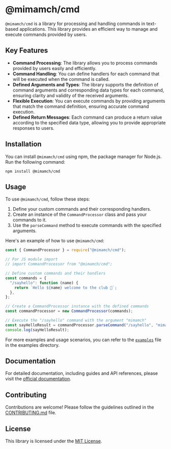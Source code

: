 # @mimamch/cmd

`@mimamch/cmd` is a library for processing and handling commands in text-based applications. This library provides an efficient way to manage and execute commands provided by users.

## Key Features

- **Command Processing**: The library allows you to process commands provided by users easily and efficiently.
- **Command Handling**: You can define handlers for each command that will be executed when the command is called.
- **Defined Arguments and Types**: The library supports the definition of command arguments and corresponding data types for each command, ensuring clarity and validity of the received arguments.
- **Flexible Execution**: You can execute commands by providing arguments that match the command definition, ensuring accurate command execution.
- **Defined Return Messages**: Each command can produce a return value according to the specified data type, allowing you to provide appropriate responses to users.

## Installation

You can install `@mimamch/cmd` using npm, the package manager for Node.js. Run the following command:

```
npm install @mimamch/cmd
```

## Usage

To use `@mimamch/cmd`, follow these steps:

1. Define your custom commands and their corresponding handlers.
2. Create an instance of the `CommandProcessor` class and pass your commands to it.
3. Use the `parseCommand` method to execute commands with the specified arguments.

Here's an example of how to use `@mimamch/cmd`:

```javascript
const { CommandProcessor } = require("@mimamch/cmd");

// For JS module import
// import CommandProcessor from "@mimamch/cmd";

// Define custom commands and their handlers
const commands = {
  "/sayhello": function (name) {
    return `Hello ${name} welcome to the club 🥳`;
  },
};

// Create a CommandProcessor instance with the defined commands
const commandProcessor = new CommandProcessor(commands);

// Execute the "/sayhello" command with the argument "mimamch"
const sayHelloResult = commandProcessor.parseCommand("/sayhello", "mimamch");
console.log(sayHelloResult);
```

For more examples and usage scenarios, you can refer to the [`examples`](examples/javascript) file in the examples directory.

## Documentation

For detailed documentation, including guides and API references, please visit the [official documentation](https://github.com/mimamch/cmd).

## Contributing

Contributions are welcome! Please follow the guidelines outlined in the [CONTRIBUTING.md](https://github.com/mimamch/cmd/blob/main/CONTRIBUTING.md) file.

## License

This library is licensed under the [MIT License](https://github.com/mimamch/cmd/blob/main/LICENSE).
